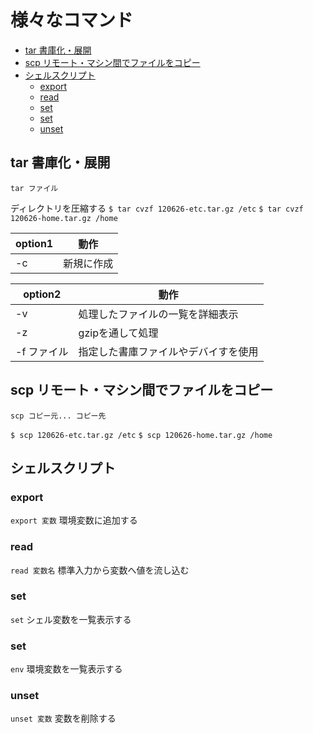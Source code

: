 # 様々なコマンド
- [tar 書庫化・展開](#tar-書庫化展開)
- [scp リモート・マシン間でファイルをコピー](#scp-リモートマシン間でファイルをコピー)
- [シェルスクリプト](#シェルスクリプト)
  - [export](#export)
  - [read](#read)
  - [set](#set)
  - [set](#set-1)
  - [unset](#unset)

## tar 書庫化・展開
`tar ファイル`

ディレクトリを圧縮する
`$ tar cvzf 120626-etc.tar.gz /etc`
`$ tar cvzf 120626-home.tar.gz /home`

| option1 | 動作       |
| ------- | ---------- |
| -c      | 新規に作成 |

| option2     | 動作                                 |
| ----------- | ------------------------------------ |
| -v          | 処理したファイルの一覧を詳細表示     |
| -z          | gzipを通して処理                     |
| -f ファイル | 指定した書庫ファイルやデバイすを使用 |

## scp リモート・マシン間でファイルをコピー
`scp コピー元... コピー先`

`$ scp 120626-etc.tar.gz /etc`
`$ scp 120626-home.tar.gz /home`

## シェルスクリプト

### export
`export 変数`
環境変数に追加する

### read
`read 変数名`
標準入力から変数へ値を流し込む

### set
`set`
シェル変数を一覧表示する

### set
`env`
環境変数を一覧表示する

### unset
`unset 変数`
変数を削除する